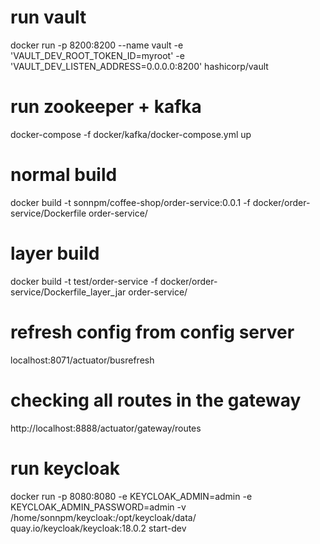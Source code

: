 
# run vault
docker run -p 8200:8200 --name vault -e 'VAULT_DEV_ROOT_TOKEN_ID=myroot' -e 'VAULT_DEV_LISTEN_ADDRESS=0.0.0.0:8200' hashicorp/vault

# run zookeeper + kafka
docker-compose -f docker/kafka/docker-compose.yml up

# normal build 
docker build -t sonnpm/coffee-shop/order-service:0.0.1 -f docker/order-service/Dockerfile order-service/

# layer build
docker build -t test/order-service -f docker/order-service/Dockerfile_layer_jar order-service/

# refresh config from config server
localhost:8071/actuator/busrefresh

# checking all routes in the gateway
http://localhost:8888/actuator/gateway/routes

# run keycloak
docker run -p 8080:8080 -e KEYCLOAK_ADMIN=admin -e KEYCLOAK_ADMIN_PASSWORD=admin -v /home/sonnpm/keycloak:/opt/keycloak/data/ quay.io/keycloak/keycloak:18.0.2 start-dev
